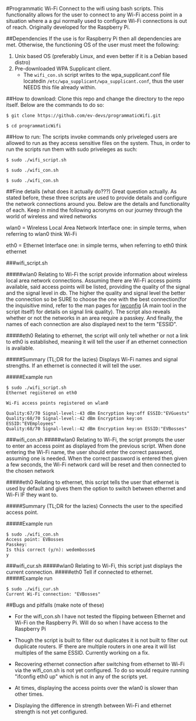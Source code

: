 #Programmatic Wi-Fi
Connect to the wifi using bash scripts. This functionality allows for the user to connect to any Wi-Fi access point in a situation where a a gui normally used to configure Wi-Fi connections is out of reach. Originally developed for the Raspberry Pi.

##Dependencies
If the use is for Raspberry Pi then all dependencies are met. Otherwise, the functioning OS of the user must meet the following:

1. Unix based OS (preferably Linux, and even better if it is a Debian based distro)
2. Pre-downloaded WPA Supplicant client.
    * The `wifi_con.sh` script writes to the wpa_supplicant.conf file locatedin `/etc/wpa_supplicant/wpa_supplicant.conf`, thus the user NEEDS this file already within.


##How to download:
Clone this repo and change the directory to the repo itself. Below are the commands to do so:

`$ git clone https://github.com/ev-devs/programmaticWifi.git`

`$ cd programmaticWifi`

##How to run:
The scripts invoke commands only priveleged users are allowed to run as they access sensitive files on the system. Thus, in order to run the scripts run them with sudo priveleges as such:

`$ sudo ./wifi_script.sh`

`$ sudo ./wifi_con.sh`

`$ sudo ./wifi_con.sh`

##Fine details (what does it actually do???)
Great question actually. As stated before, these three scripts are used to provide details and configure the network connections around you. Below are the details and functionality of each. Keep in mind the
following acronyms on our journey through the world of wireless and wired networks

wlan0 = Wireless Local Area Network Interface one: in simple terms, when referring to wlan0 think Wi-Fi

eth0 = Ethernet Interface one: in simple terms, when referring to eth0 think ethernet

###wifi_script.sh

#####wlan0
Relating to Wi-Fi the script provide information about wireless local area network connections. Assuming there are Wi-Fi access points available, said access points will be listed, providing the quality
of the signal and the signal level in db. The higher the quality and signal level the better the connection so be SURE to choose the one with the best connection(for the inquisitive mind, refer to the man pages for [iwconfig](http://linux.die.net/man/8/iwconfig) (A main tool in the script itself) for details on signal link quality).
The script also reveals whether or not the networks in an area require a passkey. And finally, the names of each connection are also displayed next to the term "ESSID".

#####eth0
Relating to ethernet, the script will only tell whether or not a link to eth0 is established, meaning it will tell the user if an ethernet connection is available.

#####Summary (TL;DR for the lazies)
Displays Wi-Fi names and signal strengths. If an ethernet is connected it will tell the user.

#####Example run
```
$ sudo ./wifi_script.sh
Ethernet registered on eth0

Wi-Fi access points registered on wlan0

Quality:67/70 Signal-level:-43 dBm Encryption key:off ESSID:"EVGuests" 
Quality:68/70 Signal-level:-42 dBm Encryption key:on ESSID:"EVEmployees" 
Quality:68/70 Signal-level:-42 dBm Encryption key:on ESSID:"EVBosses" 
```
###wifi_con.sh
#####wlan0
Relating to Wi-Fi, the script prompts the user to enter an access point as displayed from the previous script. When done entering the Wi-Fi name, the user should enter the correct password, assuming one is needed. When the correct
password is entered then given a few seconds, the Wi-Fi network card will be reset and then connected to the chosen network

#####eth0
Relating to ethernet, this script tells the user that ethernet is used by default and gives them the option to switch between ethernet and Wi-Fi IF they want to.

#####Summary (TL;DR for the lazies)
Connects the user to the specified access point.

#####Example run
```
$ sudo ./wifi_con.sh
Access point: EVBosses
Passkey:
Is this correct (y/n): wedembosse$
y
```

###wifi_cur.sh 
#####wlan0
Relating to Wi-Fi, this script just displays the current connection.
#####eth0
Tell if connected to ethernet.
#####Example run

```
$ sudo ./wifi_cur.sh
Current Wi-Fi connection: "EVBosses"
```
##Bugs and pitfalls (make note of these)
* For the wifi_con.sh I have not tested the flipping between Ethernet and Wi-Fi on the Raspberry Pi. Will do so when I have access to the Raspberry Pi

* Though the script is built to filter out duplicates it is not built to filter out duplicate routers. IF there are multiple routers in one area it will list multiples of the same ESSID. 
Currently working on a fix.

* Recovering ethernet connection after switching from ethernet to Wi-Fi via the wifi_con.sh is not yet configured. To do so would require running "ifconfig eth0 up" which is not in any of the scripts yet.

* At times, displaying the access points over the wlan0 is slower than other times. 

* Displaying the difference in strength between Wi-Fi and ethernet strength is not yet configured.

